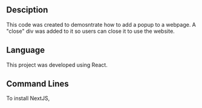 ## Desciption
This code was created to demosntrate how to add a popup to a webpage. A "close" div was added to it so users can close it to use the website.

## Language
This project was developed using React.

## Command Lines
To install NextJS, 

